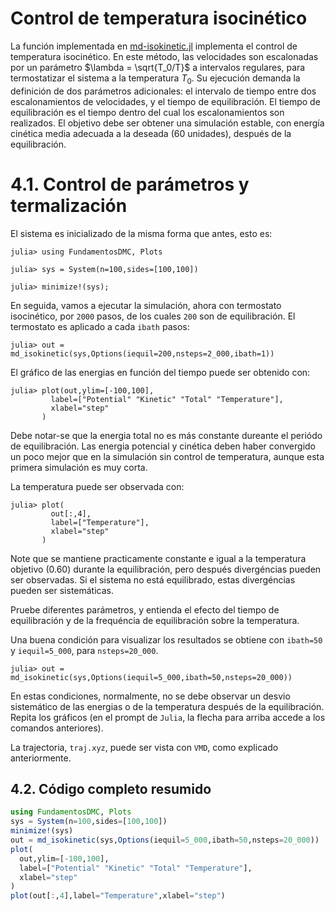 
# Control de temperatura isocinético

 La función implementada en [md-isokinetic.jl](https://github.com/m3g/FundamentosDMC.jl/blob/master/src/md-isokinetic.jl) implementa el control de temperatura
isocinético. En este método, las velocidades son escalonadas por un
parámetro $\lambda = \sqrt{T_0/T}$ a intervalos regulares, para
termostatizar el sistema a la temperatura $T_0$. 
Su ejecución demanda la definición de dos parámetros
adicionales: el intervalo de tiempo entre dos escalonamientos de
velocidades, y el tiempo de equilibración. El tiempo de equilibración es
el tiempo dentro del cual los escalonamientos son realizados. El
objetivo debe ser obtener una simulación estable, con energía cinética
media adecuada a la deseada (60 unidades), después de la equilibración.

# 4.1. Control de parámetros y termalización  

El sistema es inicializado de la misma forma que antes, esto es:
```julia-repl
julia> using FundamentosDMC, Plots

julia> sys = System(n=100,sides=[100,100]) 

julia> minimize!(sys);
```

En seguida, vamos a ejecutar la simulación, ahora con termostato isocinético, por `2000` pasos, de los cuales `200` son de equilibración. El termostato es aplicado a cada `ibath` pasos:

```julia-repl
julia> out = md_isokinetic(sys,Options(iequil=200,nsteps=2_000,ibath=1))
```

El gráfico de las energias en función del tiempo puede ser obtenido con:
```julia-repl
julia> plot(out,ylim=[-100,100],
         label=["Potential" "Kinetic" "Total" "Temperature"],
         xlabel="step"
       )

```

Debe notar-se que la energia total no es más constante dureante el periódo de equilibración. Las energia potencial y cinética deben haber convergido un poco mejor que en la simulación sin control de temperatura, aunque esta primera simulación es muy corta. 

La temperatura puede ser observada con:
```julia-repl
julia> plot(
         out[:,4],
         label=["Temperature"],
         xlabel="step"
       )
```
Note que se mantiene practicamente constante e igual a la temperatura objetivo (0.60) durante la equilibración, pero después divergéncias pueden ser observadas. Si el sistema no está equilibrado, estas divergéncias pueden ser sistemáticas. 

Pruebe diferentes parámetros, y entienda el efecto del tiempo de equilibración y de la frequéncia de equilibración sobre la temperatura. 

Una buena condición para visualizar los resultados se obtiene con `ibath=50`  y `iequil=5_000`, para `nsteps=20_000`. 
```julia-repl
julia> out = md_isokinetic(sys,Options(iequil=5_000,ibath=50,nsteps=20_000))
```

En estas condiciones, normalmente, no se debe observar un desvio sistemático de las energias o de la temperatura después de la equilibración. Repita los gráficos (en el prompt de `Julia`, la flecha para arriba accede a los comandos anteriores).

La trajectoria, `traj.xyz`, puede ser vista con `VMD`, como explicado anteriormente. 

## 4.2. Código completo resumido

```julia
using FundamentosDMC, Plots
sys = System(n=100,sides=[100,100])
minimize!(sys)
out = md_isokinetic(sys,Options(iequil=5_000,ibath=50,nsteps=20_000))
plot(
  out,ylim=[-100,100],
  label=["Potential" "Kinetic" "Total" "Temperature"],
  xlabel="step"
)
plot(out[:,4],label="Temperature",xlabel="step")
```
